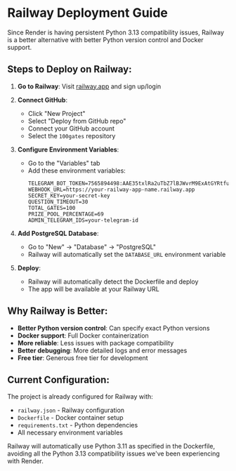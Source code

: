 # Railway Deployment Guide

Since Render is having persistent Python 3.13 compatibility issues, Railway is a better alternative with better Python version control and Docker support.

## Steps to Deploy on Railway:

1. **Go to Railway**: Visit [railway.app](https://railway.app) and sign up/login

2. **Connect GitHub**: 
   - Click "New Project"
   - Select "Deploy from GitHub repo"
   - Connect your GitHub account
   - Select the `100gates` repository

3. **Configure Environment Variables**:
   - Go to the "Variables" tab
   - Add these environment variables:
     ```
     TELEGRAM_BOT_TOKEN=7565894498:AAE35txlRa2uTbZ7lBJWvrM9ExAtGYRtfuI
     WEBHOOK_URL=https://your-railway-app-name.railway.app
     SECRET_KEY=your-secret-key
     QUESTION_TIMEOUT=30
     TOTAL_GATES=100
     PRIZE_POOL_PERCENTAGE=69
     ADMIN_TELEGRAM_IDS=your-telegram-id
     ```

4. **Add PostgreSQL Database**:
   - Go to "New" → "Database" → "PostgreSQL"
   - Railway will automatically set the `DATABASE_URL` environment variable

5. **Deploy**:
   - Railway will automatically detect the Dockerfile and deploy
   - The app will be available at your Railway URL

## Why Railway is Better:

- **Better Python version control**: Can specify exact Python versions
- **Docker support**: Full Docker containerization
- **More reliable**: Less issues with package compatibility
- **Better debugging**: More detailed logs and error messages
- **Free tier**: Generous free tier for development

## Current Configuration:

The project is already configured for Railway with:
- `railway.json` - Railway configuration
- `Dockerfile` - Docker container setup
- `requirements.txt` - Python dependencies
- All necessary environment variables

Railway will automatically use Python 3.11 as specified in the Dockerfile, avoiding all the Python 3.13 compatibility issues we've been experiencing with Render. 
